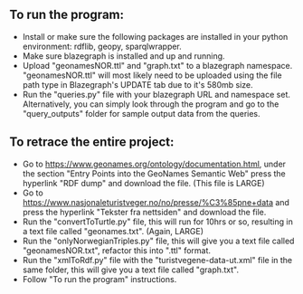 
## To run the program:

- Install or make sure the following packages are installed in your python environment: rdflib, geopy, sparqlwrapper.
- Make sure blazegraph is installed and up and running.
- Upload "geonamesNOR.ttl" and "graph.txt" to a blazegraph namespace. "geonamesNOR.ttl" will most likely need to be uploaded using the file path type in Blazegraph's UPDATE tab due to it's 580mb size.
- Run the "queries.py" file with your blazegraph URL and namespace set. Alternatively, you can simply look through the program and go to the "query_outputs" folder for sample output data from the queries.

## To retrace the entire project:

- Go to https://www.geonames.org/ontology/documentation.html, under the section "Entry Points into the GeoNames Semantic Web" press the hyperlink "RDF dump" and download the file. (This file is LARGE)
- Go to https://www.nasjonaleturistveger.no/no/presse/%C3%85pne+data and press the hyperlink "Tekster fra nettsiden" and download the file.
- Run the "convertToTurtle.py" file, this will run for 10hrs or so, resulting in a text file called "geonames.txt". (Again, LARGE)
- Run the "onlyNorwegianTriples.py" file, this will give you a text file called "geonamesNOR.txt", refactor this into ".ttl" format.
- Run the "xmlToRdf.py" file with the "turistvegene-data-ut.xml" file in the same folder, this will give you a text file called "graph.txt".
- Follow "To run the program" instructions.




